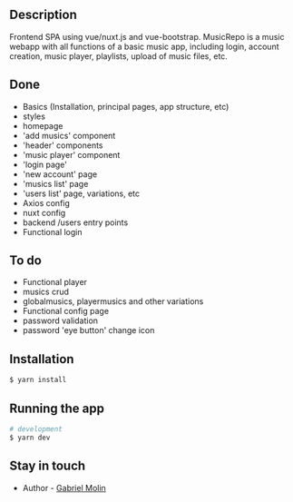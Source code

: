 ## Description

Frontend SPA using vue/nuxt.js and vue-bootstrap. MusicRepo is a music webapp with all functions of a basic music app, including login, account creation, music player, playlists, upload of music files, etc.

## Done

- Basics (Installation, principal pages, app structure, etc)
- styles
- homepage
- 'add musics' component
- 'header' components
- 'music player' component
- 'login page'
- 'new account' page
- 'musics list' page
- 'users list' page, variations, etc
- Axios config
- nuxt config
- backend /users entry points
- Functional login

## To do

- Functional player
- musics crud
- globalmusics, playermusics and other variations
- Functional config page 
- password validation
- password 'eye button' change icon

## Installation

```bash
$ yarn install
```

## Running the app

```bash
# development
$ yarn dev
```

## Stay in touch

- Author - [Gabriel Molin](https://www.linkedin.com/in/gabriel-molin-0252661b6/)
